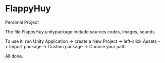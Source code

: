 # FlappyHuy
Personal Project

The file FlappyHuy.unitypackage include sources codes, images, sounds

To use it, run Unity Application -> create a New Project -> left-click Assets -> Import package -> Custom package -> Choose your path

All done.
